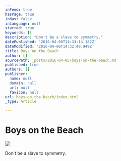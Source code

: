 ```yaml
---
inFeed: true
hasPage: true
inNav: false
inLanguage: null
starred: true
keywords: []
description: "Don't be a slave to symmetry."
datePublished: '2016-04-06T14:33:14.182Z'
dateModified: '2016-04-06T14:32:49.949Z'
title: Boys on the Beach
author: []
sourcePath: _posts/2016-04-05-boys-on-the-beach.md
published: true
authors: []
publisher:
  name: null
  domain: null
  url: null
  favicon: null
url: boys-on-the-beach/index.html
_type: Article

---
```

# Boys on the Beach
![](https://the-grid-user-content.s3-us-west-2.amazonaws.com/c7b7d80f-1fc2-4f99-811d-f9f644eccbe6.jpg)

Don't be a slave to symmetry.